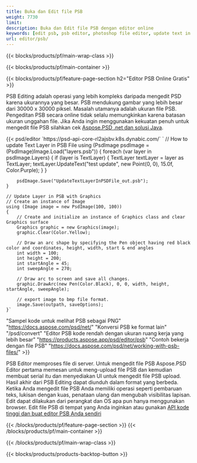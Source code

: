 ```yaml
---
title: Buka dan Edit file PSB
weight: 7730
limit: 
description: Buka dan Edit file PSB dengan editor online
keywords: [edit psb, psb editor, photoshop file editor, update text in psb, update psb, open psb, update text in psb]
url: editor/psb/
---
```


{{< blocks/products/pf/main-wrap-class >}}

{{< blocks/products/pf/main-container >}}

{{< blocks/products/pf/feature-page-section h2="Editor PSB Online Gratis" >}}
<p>PSB Editing adalah operasi yang lebih kompleks daripada mengedit PSD karena ukurannya yang besar. PSB mendukung gambar yang lebih besar dari 30000 x 30000 piksel. Masalah utamanya adalah ukuran file PSB. Pengeditan PSB secara online tidak selalu memungkinkan karena batasan ukuran unggahan file. Jika Anda ingin menggunakan kekuatan penuh untuk mengedit file PSB silahkan cek <a href="/psd/{{< lang-code >}}">Aspose.PSD .net dan solusi Java</a>. </p>
{{< psd/editor `https://psd-api-core-rl2ajsbv.k8s.dynabic.com/` 
`	// How to update Text Layer in PSB File
	using (PsdImage psdImage = (PsdImage)Image.Load("layers.psb"))
  	{
		foreach (var layer in psdImage.Layers)
		{
			if (layer is TextLayer)
			{
				TextLayer textLayer = layer as TextLayer;
				textLayer.UpdateText("test update", new Point(0, 0), 15.0f, Color.Purple);
			}
		}

		psdImage.Save("UpdateTextLayerInPSDFile_out.psb");
	}
	
	// Update Layer in PSB with Graphics
	// Create an instance of Image
	using (Image image = new PsdImage(100, 100))
	{
		// Create and initialize an instance of Graphics class and clear Graphics surface
		Graphics graphic = new Graphics(image);
		graphic.Clear(Color.Yellow);

		// Draw an arc shape by specifying the Pen object having red black color and coordinates, height, width, start & end angles                 
		int width = 100;
		int height = 200;
		int startAngle = 45;
		int sweepAngle = 270;

		// Draw arc to screen and save all changes.
		graphic.DrawArc(new Pen(Color.Black), 0, 0, width, height, startAngle, sweepAngle);

		// export image to bmp file format.
		image.Save(outpath, saveOptions);
	}` 
"Sampel kode untuk melihat PSB sebagai PNG"  "https://docs.aspose.com/psd/net/" 
"Konversi PSB ke format lain"  "/psd/convert" 
"Editor PSB kode rendah dengan ukuran ruang kerja yang lebih besar" "https://products.aspose.app/psd/editor/psb" 
"Contoh bekerja dengan file PSB" "https://docs.aspose.com/psd/net/working-with-psb-files/" >}}
<p>PSB Editor memproses file di server. Untuk mengedit file PSB Aspose.PSD Editor pertama memesan untuk meng-upload file PSB dan kemudian membuat serial itu dan menyediakan UI untuk mengedit file PSB upload. Hasil akhir dari PSB Editing dapat diunduh dalam format yang berbeda. Ketika Anda mengedit file PSB Anda memiliki operasi seperti pembaruan teks, lukisan dengan kuas, penataan ulang dan mengubah visibilitas lapisan. Edit dapat dilakukan dari perangkat dan OS apa pun hanya menggunakan browser. Edit file PSB di tempat yang Anda inginkan atau gunakan <a href="https://docs.aspose.com/psd/net/working-with-psb-files/">API kode tinggi dan buat editor PSB Anda sendiri</a></p>

{{< /blocks/products/pf/feature-page-section >}}
{{< /blocks/products/pf/main-container >}}


{{< /blocks/products/pf/main-wrap-class >}}

{{< blocks/products/products-backtop-button >}}
